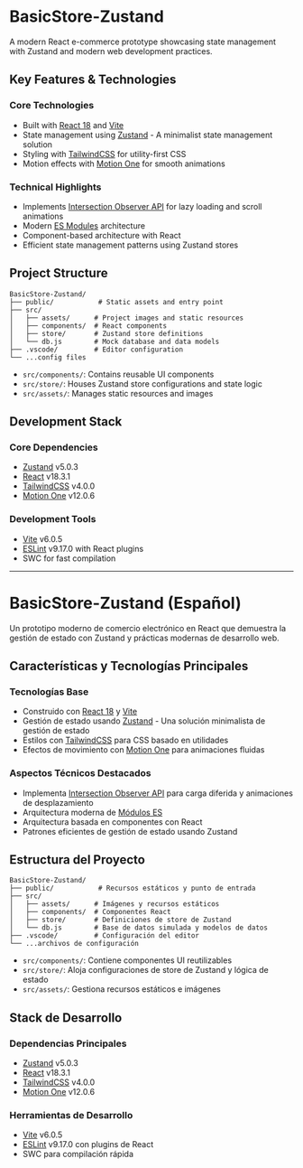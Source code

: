 # BasicStore-Zustand

A modern React e-commerce prototype showcasing state management with Zustand and modern web development practices.

## Key Features & Technologies

### Core Technologies
- Built with [React 18](https://react.dev/) and [Vite](https://vitejs.dev/)
- State management using [Zustand](https://github.com/pmndrs/zustand) - A minimalist state management solution
- Styling with [TailwindCSS](https://tailwindcss.com/) for utility-first CSS
- Motion effects with [Motion One](https://motion.dev/) for smooth animations

### Technical Highlights
- Implements [Intersection Observer API](https://developer.mozilla.org/en-US/docs/Web/API/Intersection_Observer_API) for lazy loading and scroll animations
- Modern [ES Modules](https://developer.mozilla.org/en-US/docs/Web/JavaScript/Guide/Modules) architecture
- Component-based architecture with React
- Efficient state management patterns using Zustand stores

## Project Structure

```
BasicStore-Zustand/
├── public/           # Static assets and entry point
├── src/
│   ├── assets/      # Project images and static resources
│   ├── components/  # React components
│   ├── store/       # Zustand store definitions
│   └── db.js        # Mock database and data models
├── .vscode/         # Editor configuration
└── ...config files
```

- `src/components/`: Contains reusable UI components
- `src/store/`: Houses Zustand store configurations and state logic
- `src/assets/`: Manages static resources and images

## Development Stack

### Core Dependencies
- [Zustand](https://github.com/pmndrs/zustand) v5.0.3
- [React](https://react.dev/) v18.3.1
- [TailwindCSS](https://tailwindcss.com/) v4.0.0
- [Motion One](https://motion.dev/) v12.0.6

### Development Tools
- [Vite](https://vitejs.dev/) v6.0.5
- [ESLint](https://eslint.org/) v9.17.0 with React plugins
- SWC for fast compilation

---

# BasicStore-Zustand (Español)

Un prototipo moderno de comercio electrónico en React que demuestra la gestión de estado con Zustand y prácticas modernas de desarrollo web.

## Características y Tecnologías Principales

### Tecnologías Base
- Construido con [React 18](https://react.dev/) y [Vite](https://vitejs.dev/)
- Gestión de estado usando [Zustand](https://github.com/pmndrs/zustand) - Una solución minimalista de gestión de estado
- Estilos con [TailwindCSS](https://tailwindcss.com/) para CSS basado en utilidades
- Efectos de movimiento con [Motion One](https://motion.dev/) para animaciones fluidas

### Aspectos Técnicos Destacados
- Implementa [Intersection Observer API](https://developer.mozilla.org/es/docs/Web/API/Intersection_Observer_API) para carga diferida y animaciones de desplazamiento
- Arquitectura moderna de [Módulos ES](https://developer.mozilla.org/es/docs/Web/JavaScript/Guide/Modules)
- Arquitectura basada en componentes con React
- Patrones eficientes de gestión de estado usando Zustand

## Estructura del Proyecto

```
BasicStore-Zustand/
├── public/           # Recursos estáticos y punto de entrada
├── src/
│   ├── assets/      # Imágenes y recursos estáticos
│   ├── components/  # Componentes React
│   ├── store/       # Definiciones de store de Zustand
│   └── db.js        # Base de datos simulada y modelos de datos
├── .vscode/         # Configuración del editor
└── ...archivos de configuración
```

- `src/components/`: Contiene componentes UI reutilizables
- `src/store/`: Aloja configuraciones de store de Zustand y lógica de estado
- `src/assets/`: Gestiona recursos estáticos e imágenes

## Stack de Desarrollo

### Dependencias Principales
- [Zustand](https://github.com/pmndrs/zustand) v5.0.3
- [React](https://react.dev/) v18.3.1
- [TailwindCSS](https://tailwindcss.com/) v4.0.0
- [Motion One](https://motion.dev/) v12.0.6

### Herramientas de Desarrollo
- [Vite](https://vitejs.dev/) v6.0.5
- [ESLint](https://eslint.org/) v9.17.0 con plugins de React
- SWC para compilación rápida
